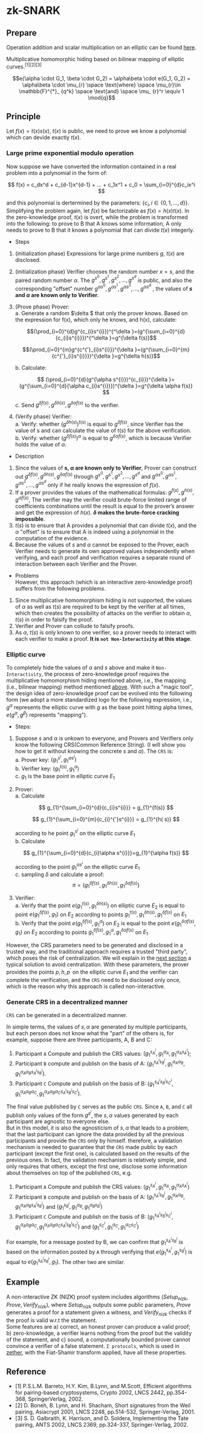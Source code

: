 # zk-SNARK
## Prepare
Operation addition and scalar multiplication on an elliptic can be found [here](./Elliptic.md).  

Multiplicative homomorphic hiding based on bilinear mapping of elliptic curves.<sup>[1]</sup><sup>[2]</sup><sup>[3]</sup>

$$e(\alpha \cdot G_1, \beta \cdot G_2) = \alpha\beta \cdot e(G_1, G_2) = \alpha\beta \cdot \mu_{r} \space \text{where} \space \mu_{r}\in \mathbb{F}^{*}_ {q^k} \space \text{and} \space \mu_ {r}^r \equiv 1 \mod{q}$$  

## Principle
Let $f(x) = t(x)s(x)$, $t(x)$ is public, we need to prove we know a polynomial which can devide exactly $t(x)$.

### Large prime exponential modulo operation
Now suppose we have converted the information contained in a real problem into a polynomial in the form of:  

$$ f(x) = c_dx^d + c_{d-1}x^{d-1} + ... + c_1x^1 + c_0 = \sum_{i=0}^{d}c_ix^i $$  

and this polynomial is dertermined by the parameters: $\{c_i, i \in \{0, 1, ..., d\}\}$. Simplifying the problem again, let $f(x)$ be factorizable as $f(x) = h(x)t(x)$. In the zero-knowledge proof, $t(x)$ is overt, while the problem is transformed into the following: to prove to B that A knows some information, A only needs to prove to B that it knows a polynomial that can divide $t(x)$ integerly.
* Steps
1. (initialization phase) Expressions for large prime numbers $g$, $t(x)$ are disclosed.
2. (initialization phase) Verifier chooses the random number $x = s$, and the paired random number $α$. The $g^{s^0}, g^{s^1}, g^{s^2}, ..., g^{s^d}$ is public, and also the corresponding "offset" number $g^{\alpha s^0}, g^{\alpha s^1}, g^{\alpha s^2}, ..., g^{\alpha s^d}$ , the values of **$s$ and $α$ are known only to Verifier**.  
3. (Prove phase) Prover:  
    a. Generate a random $\delta $ that only the prover knows. Based on the expression for f(x), which only he knows, and h(x), calculate: 
    
    $$(\prod_{i=0}^{d}g^{c_{i}s^{i}})^{^\delta }=(g^{\sum_{i=0}^{d}{c_{i}s^{i}}})^{^\delta }=g^{\delta f(s)}$$
    
    $$(\prod_{i=0}^{m}g^{c^{'}_{i}s^{i}})^{\delta }=(g^{\sum_{i=0}^{m}{c^{'}_{i}s^{i}}})^{\delta }=g^{\delta h(s)}$$
    
    b. Calculate:
    
    $$ (\prod_{i=0}^{d}(g^{\alpha s^{i}})^{c_{i}})^{\delta }=(g^{\sum_{i=0}^{d}{\alpha c_{i}s^{i}}})^{\delta }=g^{\delta \alpha f(s)} $$
    
    c. Send $g^{\delta f(s)}, g^{\delta h(s)}, g^{\delta \alpha f(s)}$ to the verifier.  
4. (Verify phase) Verifier:  
    a. Verify: whether $(g^{\delta h(s)})^{t(s)}$ is equal to $g^{\delta f(s)}$, since Verifier has the value of s and can calculate the value of $t(s)$ for the above verification.  
    b. Verify: whether $(g^{\delta f(s)})^{\alpha}$ is equal to $g^{\delta \alpha f(s)}$, which is because Verifier holds the value of $\alpha$.

* Description
1. Since the values of **s, $\alpha$ are known only to Verifier**, Prover can construct out $g^{\delta f(s)}, g^{\delta h(s)}, g^{\delta \alpha f(s)}$ through $g^{s^{0}}, g^{s^{1}}, g^{s^{2}}, ..., g^{s^{d}}$ and $g^{\alpha s^{0}}, g^{\alpha s^{1}}, g^{\alpha s^{2}}, ..., g^{\alpha s^{d}}$ only if he really knows the expression of $f(x)$.
2. If a prover provides the values of the mathematical formulas: $g^{f(s)}, g^{h(s)}, g^{\alpha f(s)}$, The verifier may the verifier could brute-force limited range of coefficients combinations until the result is equal to the prover’s answer and get the expression of $h(x)$. **$\delta$ makes the brute-force cracking impossible**.  
3. $t(s)$ is to ensure that A provides a polynomial that can divide $t(x)$, and the $\alpha$ "offset" is to ensure that A is indeed using a polynomial in the computation of the evidence. 
4. Because the values of $s$ and $α$ cannot be exposed to the Prover, each Verifier needs to generate its own approved values independently when verifying, and each proof and verification requires a separate round of interaction between each Verifier and the Prover.

* Problems  
However, this approach (which is an interactive zero-knowledge proof) suffers from the following problems.
1.  Since multiplicative homomorphism hiding is not supported, the values of $α$ as well as $t(s)$ are required to be kept by the verifier at all times, which then creates the possibility of attacks on the verifier to obtain $α$, $t(s)$ in order to falsify the proof.
2. Verifier and Prover can collude to falsify proofs.
3. As $α$, $t(s)$ is only known to one verifier, so a prover needs to interact with each verifier to make a proof. **It is `not Non-Interactivity` at this stage**.

### Elliptic curve
To completely hide the values of $α$ and $s$ above and make it `Non-Interactivity`, the process of zero-knowledge proof requires the multiplicative homomorphism hiding mentioned above, i.e., the mapping (i.e., bilinear mapping) method mentioned [above](#prepare). With such a "magic tool", the design idea of zero-knowledge proof can be evolved into the following form (we adopt a more standardized logo for the following expression, i.e., $g^{\alpha}$ represents the elliptic curve with $g$ as the base point hitting alpha times, $e(g^{\alpha},g^{\beta})$ represents "mapping").  
* Steps:
1. Suppose $s$ and $\alpha$ is unkown to everyone, and Provers and Verifiers only know the following CRS(Common Reference String). (I will show you how to get it without knowing the concrete $s$ and $\alpha$). The `CRS` is:  
    a. Prover key: $(g_{1}^{s^{i}}, g_{1}^{\alpha s^{i}})$  
    b. Verifier key: $(g_{1}^{t(s)}, g_{1}^{\alpha})$  
    c. $g_1$ is the base point in elliptic curve $E_1$      
2. Prover:  
    a. Calculate 
    
    $$ g_{1}^{\sum_{i=0}^{d}{c_{i}s^{i}}} = g_{1}^{f(s)} $$
    
    $$ g_{1}^{\sum_{i=0}^{m}{c_{i}^{'}s^{i}}} = g_{1}^{h( s)} $$
    
    according to he point $g_{1}^{s^{i}}$ on the elliptic curve $E_1$  
    b. Calculate 
    
    $$ g_{1}^{\sum_{i=0}^{d}{c_{i}\alpha s^{i}}}=g_{1}^{\alpha f(s)} $$
    
    according to the point $g_{1}^{\alpha s^{i}}$ on the elliptic curve $E_1$  
    c. sampling $\delta$ and calculate a proof:  
$$\pi = (g_1^{\delta f(s)}, g_1^{\delta h(s)}, g_1^{\delta \alpha f(s)})$$

3. Verifier:  
    a. Verify that the point $e(g_{1}^{t(s)}, g_{1}^{\delta h(s)})$ on elliptic curve $E_2$ is equal to point $e(g_{1}^{\delta f(s)}, g_{1})$ on $E_2$ according to points $g_{1}^{t(s)}, g_{1}^{\delta h(s)}, g_{1}^{\delta f(s)}$ on $E_1$  
    b. Verify that the point $e(g_{1}^{\delta f(s)}, g_{1}^{\alpha})$ on $E_2$ is equal to the point $e(g_{1}^{\delta \alpha f(s)}, g_{1})$ on $E_2$ according to points $g_{1}^{\delta f(s)}, g_{1}^{\alpha}, g_{1}^{\delta \alpha f(s)}$ on $E_1$  

However, the CRS parameters need to be generated and disclosed in a trusted way, and the traditional approach requires a trusted "third party", which poses the risk of centralization. We will explain in the [next section](#generate-crs-in-a-decentralized-manner) a typical solution to avoid centralization. With these parameters, the prover provides the points $p, h, p^{'}$ on the elliptic curve $E_1$ and the verifier can complete the verification, and the `CRS` need to be disclosed only once, which is the reason why this approach is called non-interactive.  

### Generate CRS in a decentralized manner
`CRS` can be generated in a decentralized manner.  

In simple terms, the values of $s, α$ are generated by multiple participants, but each person does not know what the "part" of the others is, for example, suppose there are three participants, A, B and C:
1. Participant `A` Compute and publish the CRS values: $(g_{1}^{s_{A}^{i}}, g_{1}^{\alpha_{A}}, g_{1}^{\alpha_{A} s_{A}^{i}})$;
2. Participant `B` compute and publish on the basis of A: $(g_{1}^{s_{A}^{i}s_{B}^{i}}, g_{1}^{\alpha_{A}\alpha_{B}}, g_{1}^{\alpha_{A}\alpha_{B} s_{A}^{i}s_{B}^{i}})$.
3. Participant `C` Compute and publish on the basis of B: $(g_{1}^{s_{A}^{i}s_{B}^{i}s_{C}^{i}}, g_{1}^{\alpha_{A}\alpha_{B}\alpha_{C}}, g_{1}^{\alpha_{A}\alpha_{B}\alpha_{C} s_{A}^{i}s_{B}^{i}s_{C} ^{i}})$.  

The final value published by `C` serves as the public `CRS`. Since `A`, `B`, and `C` all publish only values of the form $g^{s^{i}}$, the $s, α$ values generated by each participant are agnostic to everyone else.   
But in this model, it is also the agnosticism of $s, α$ that leads to a problem, that the last participant can ignore the data provided by all the previous participants and provide the `CRS` only by himself. therefore, a validation mechanism is needed to guarantee that the `CRS` made public by each participant (except the first one), is calculated based on the results of the previous ones. In fact, the validation mechanism is relatively simple, and only requires that others, except the first one, disclose some information about themselves on top of the published `CRS`, e.g.
1. Participant `A` Compute and publish the CRS values: $(g_{1}^{s_{A}^{i}}, g_{1}^{\alpha_{A}}, g_{1}^{\alpha_{A} s_{A}^{i}})$
2. Participant `B` compute and publish on the basis of A: $(g_{1}^{s_{A}^{i}s_{B}^{i}}, g_{1}^{\alpha_{A}\alpha_{B}}, g_{1}^{\alpha_{A}\alpha_{B} s_{A}^{i}s_{B}^{i}})$ and $(g_{1}^{s_{B}^{i}}, g_{1}^{\alpha_{B}}, g_{1}^{\alpha_{B} s_{B}^{i}})$
3. Participant `C` Compute and publish on the basis of B: $(g_{1}^{s_{A}^{i}s_{B}^{i}s_{C}^{i}}, g_{1}^{\alpha_{A}\alpha_{B}\alpha_{C}}, g_{1}^{\alpha_{A}\alpha_{B}\alpha_{C} s_{A}^{i}s_{B}^{i}s_{C} ^{i}})$ and $(g_{1}^{s_{C}^{i}}, g_{1}^{\alpha_{C}}, g_{1}^{\alpha_{C} s_{C}^{i}})$   

For example, for a message posted by B, we can confirm that $g_{1}^{s_{A}^{i}s_{B}^{i}}$ is based on the information posted by `A` through verifying that $e(g_{1}^{s_{A}^{i}}, g_{1}^{s_{B}^{i}})$ is equal to $e(g_{1}^{s_{A}^{i}s_{B}^{i}}, g_{1})$. The other two are similar.  

## Example
A non-interactive ZK (NIZK) proof system includes algorithms $(Setup_{nizk}, Prove, Verify_{nizk})$, where $Setup_{nizk}$ outputs some public parameters, $Prove$ generates a proof for a statement given a witness, and $Verify_{nizk}$ checks if the proof is valid w.r.t the statement.  
Some features are a) correct, an honest prover can produce a valid proof; b) zero-knowledge, a verifier learns nothing from the proof but the validity of the statement, and c) sound, a computationally bounded prover cannot convince a verifier of a false statement. 
`Σ protocols`, which is used in [zether](https://crypto.stanford.edu/~buenz/papers/zether.pdf), with the Fiat-Shamir transform applied, have all these properties. 

## Reference
* [1] P.S.L.M. Barreto, H.Y. Kim, B.Lynn, and M.Scott, Efficient algorithms for
pairing-based cryptosystems, Crypto 2002, LNCS 2442, pp.354-368, SpringerVerlag, 2002.
* [2] D. Boneh, B. Lynn, and H. Shacham, Short signatures from the Weil pairing,
Asiacrypt 2001, LNCS 2248, pp.514-532, Springer-Verlag, 2001.
* [3] S. D. Galbraith, K. Harrison, and D. Soldera, Implementing the Tate pairing,
ANTS 2002, LNCS 2369, pp.324-337, Springer-Verlag, 2002.
